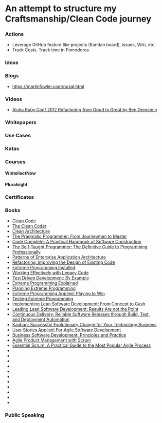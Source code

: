 # An attempt to structure my Craftsmanship/Clean Code journey


### Actions

- Leverage GitHub feature like projects (Kandan board), issues, Wiki, etc.
- Track Costs. Track time in Pomodoros.

### Ideas



### Blogs

- https://martinfowler.com/nosql.html

### Videos
- [Aloha Ruby Conf 2012 Refactoring from Good to Great by Ben Orenstein](https://www.youtube.com/watch?v=DC-pQPq0acs&t=599sI)

### Whitepapers


### Use Cases


### Katas

### Courses


#### WintellectNow


#### Pluralsight


### Certificates


### Books

- [Clean Code](https://www.amazon.com/Clean-Code-Handbook-Software-Craftsmanship/dp/0132350882/ref=sr_1_1?ie=UTF8&qid=1487188245&sr=8-1&keywords=clean+code)
- [The Clean Coder](https://www.amazon.com/Clean-Coder-Conduct-Professional-Programmers/dp/0137081073/ref=pd_sim_14_1?_encoding=UTF8&psc=1&refRID=KA0AA3GQQ1QD5RRHFP8P)
- [Clean Architecture](https://www.amazon.com/Clean-Architecture-Craftsmans-Software-Structure/dp/0134494164/ref=pd_sim_14_3?_encoding=UTF8&psc=1&refRID=MPSG5N8ZQ078BG7PH0H8)
- [The Pragmatic Programmer: From Journeyman to Master](https://www.amazon.com/Pragmatic-Programmer-Journeyman-Master/dp/020161622X/ref=pd_bxgy_14_img_3?_encoding=UTF8&psc=1&refRID=5KEW9C433JAS3HBSNQJM)
- [Code Complete: A Practical Handbook of Software Construction](https://www.amazon.com/Code-Complete-Practical-Handbook-Construction/dp/0735619670/ref=pd_sim_14_2?_encoding=UTF8&psc=1&refRID=JKA16WPNWDR544YB8DHD)
- [The Self-Taught Programmer: The Definitive Guide to Programming Professionally](https://www.amazon.com/Self-Taught-Programmer-Definitive-Programming-Professionally-ebook/dp/B01M01YDQA/ref=pd_sbs_351_4?_encoding=UTF8&psc=1&refRID=ER3QZXAVBQRTDH0HXT6N)
- [Patterns of Enterprise Application Architecture](https://www.amazon.com/Patterns-Enterprise-Application-Architecture-Martin/dp/0321127420/ref=pd_sim_14_3?_encoding=UTF8&psc=1&refRID=BQKWVMH78TZM3JA878EG)
- [Refactoring: Improving the Design of Existing Code](https://www.amazon.com/Refactoring-Improving-Design-Existing-Code/dp/0201485672/ref=pd_bxgy_14_img_2?_encoding=UTF8&psc=1&refRID=D1BAQ0H5ASK7VM1GJM19)
- [Extreme Programming Installed](https://www.amazon.com/Extreme-Programming-Installed-Ron-Jeffries/dp/0201708426/ref=pd_sim_14_5?_encoding=UTF8&psc=1&refRID=4WAF30YS30QN5NYFSZQE)
- [Working Effectively with Legacy Code](https://www.amazon.com/Working-Effectively-Legacy-Michael-Feathers/dp/0131177052/ref=pd_sim_14_4?_encoding=UTF8&psc=1&refRID=4WAF30YS30QN5NYFSZQE)
- [Test Driven Development: By Example](https://www.amazon.com/Test-Driven-Development-Kent-Beck/dp/0321146530/ref=pd_sim_14_3?_encoding=UTF8&psc=1&refRID=ZV5KMF5AFG24GBG7QMAS)
- [Extreme Programming Explained](https://www.amazon.com/Extreme-Programming-Explained-Embrace-Change/dp/0321278658/ref=pd_sim_14_3?_encoding=UTF8&psc=1&refRID=XSFTJGM2NW90V5QGF85G)
- [Planning Extreme Programming](https://www.amazon.com/Planning-Extreme-Programming-Kent-Beck/dp/0201710919/ref=pd_sim_14_2?_encoding=UTF8&psc=1&refRID=KBNYQMM7AB3JCXG8B5DT)
- [Extreme Programming Applied: Playing to Win](https://www.amazon.com/Extreme-Programming-Applied-Playing-Win/dp/0201616408/ref=pd_sim_14_4?_encoding=UTF8&psc=1&refRID=Z64ZJC45XVXASG5AWGEE)
- [Testing Extreme Programming](https://www.amazon.com/Testing-Extreme-Programming-Lisa-Crispin/dp/0321113551/ref=pd_sim_14_5?_encoding=UTF8&psc=1&refRID=Z64ZJC45XVXASG5AWGEE)
- [Implementing Lean Software Development: From Concept to Cash](https://www.amazon.com/Implementing-Lean-Software-Development-Concept/dp/0321437381/ref=pd_sim_14_4?_encoding=UTF8&psc=1&refRID=4HBZEBAQ77Z40HW3RH27)
- [Leading Lean Software Development: Results Are not the Point](https://www.amazon.com/Leading-Lean-Software-Development-Results/dp/0321620704/ref=pd_sim_14_2?_encoding=UTF8&psc=1&refRID=FQESSMJNRV2QKEVPYX2E)
- [Continuous Delivery: Reliable Software Releases through Build, Test, and Deployment Automation](https://www.amazon.com/Continuous-Delivery-Deployment-Automation-Addison-Wesley/dp/0321601912/ref=pd_sim_14_4?_encoding=UTF8&psc=1&refRID=FQESSMJNRV2QKEVPYX2E)
- [Kanban: Successful Evolutionary Change for Your Technology Business](https://www.amazon.com/Kanban-Successful-Evolutionary-Technology-Business/dp/0984521402/ref=pd_sim_14_5?_encoding=UTF8&psc=1&refRID=FQESSMJNRV2QKEVPYX2E)
- [User Stories Applied: For Agile Software Development](https://www.amazon.com/User-Stories-Applied-Software-Development/dp/0321205685/ref=pd_sim_14_7?_encoding=UTF8&psc=1&refRID=FQESSMJNRV2QKEVPYX2E)
- [Business Software Development: Principles and Practice](https://www.amazon.com/dp/B01NGZ3WCR?psc=1)
- [Agile Product Management with Scrum](https://www.amazon.com/Agile-Product-Management-Scrum-Addison-Wesley/dp/0321605780/ref=pd_sim_14_14?_encoding=UTF8&psc=1&refRID=FQESSMJNRV2QKEVPYX2E)
- [Essential Scrum: A Practical Guide to the Most Popular Agile Process](https://www.amazon.com/Essential-Scrum-Practical-Addison-Wesley-Signature/dp/0137043295/ref=pd_sim_14_12?_encoding=UTF8&psc=1&refRID=FQESSMJNRV2QKEVPYX2E)
- []()
- []()
- []()
- []()
- []()
- []()
- []()
- []()
- []()
- []()
- []()


### Public Speaking

